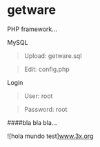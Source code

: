 # getware
PHP framework...

MySQL
> Upload: getware.sql

> Edit: config.php


Login
> User: root

> Password: root

####bla bla bla...

![hola mundo test]www.3x.org
